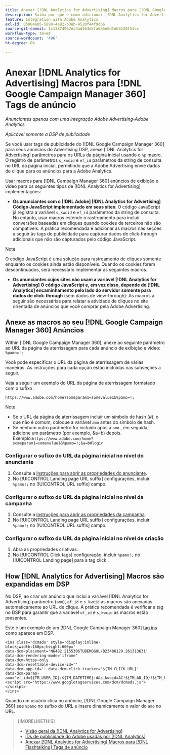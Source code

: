 ```yaml
---
title: Anexar [!DNL Analytics for Advertising] Macros para [!DNL Google Campaign Manager 360] Tags de anúncio
description: Saiba por que e como adicionar [!DNL Analytics for Advertising] macros para seu [!DNL Google Campaign Manager 360] tags de publicidade
feature: Integration with Adobe Analytics
exl-id: 05084a85-5890-4a82-b3eb-4520f44f9d66
source-git-commit: 1c13874967ec4ad264e5fa6a5e0dfeb6120f53cc
workflow-type: tm+mt
source-wordcount: '496'
ht-degree: 0%

---
```


# Anexar [!DNL Analytics for Advertising] Macros para [!DNL Google Campaign Manager 360] Tags de anúncio

*Anunciantes apenas com uma integração Adobe Advertising-Adobe Analytics*

*Aplicável somente a DSP de publicidade*

Se você usar tags de publicidade do [!DNL Google Campaign Manager 360] para seus anúncios do Advertising DSP, anexe [!DNL Analytics for Advertising] parâmetros para os URLs da página inicial usando o [`%p` macro](https://support.google.com/campaignmanager/table/6096962). O registro de parâmetros `s_kwcid` e `ef_id` parâmetros da string de consulta no URL da página inicial, permitindo que a Adobe Advertising envie dados de clique para os anúncios para a Adobe Analytics.

Usar macros para [!DNL Campaign Manager 360] anúncios de exibição e vídeo para os seguintes tipos de [!DNL Analytics for Advertising] implementações:

* **Os anunciantes com o [!DNL Adobe] [!DNL Analytics for Advertising] Código JavaScript implementado em seus sites**: O código JavaScript já registra a variável `s_kwcid` e `ef_id` parâmetros da string de consulta. No entanto, usar macros estende o rastreamento para incluir conversões baseadas em cliques quando cookies de terceiros não são compatíveis. A prática recomendada é adicionar as macros nas seções a seguir às tags de publicidade para capturar dados de click-through adicionais que não são capturados pelo código JavaScript.

>[!NOTE]
>
>O código JavaScript é uma solução para rastreamento de cliques somente enquanto os cookies ainda estão disponíveis. Quando os cookies forem descontinuados, será necessário implementar as seguintes macros.

* **Os anunciantes cujos sites não usam a variável [!DNL Analytics for Advertising] O código JavaScript e, em vez disso, depende do [!DNL Analytics] encaminhamento pelo lado do servidor somente para dados de click-through** (sem dados de view-through): As macros a seguir são necessárias para relatar a atividade de cliques no site orientada de anúncios que você comprar pela Adobe Advertising.

## Anexe as macros ao seu [!DNL Google Campaign Manager 360] Anúncios

Within [!DNL Google Campaign Manager 360], anexe ao seguinte parâmetro ao URL da página de aterrissagem para cada anúncio de exibição e vídeo: `%pamo=!;`

Você pode especificar o URL da página de aterrissagem de várias maneiras. As instruções para cada opção estão incluídas nas subseções a seguir.

Veja a seguir um exemplo do URL da página de aterrissagem formatado com o sufixo .

```
https://www.adobe.com/home?someparam1=somevalue1&%pamo=!;
```

>[!NOTE]
>
>
>* Se o URL da página de aterrissagem incluir um símbolo de hash (#), o que não é comum, coloque a variável `amo` antes do símbolo de hash.
>* Se nenhum outro parâmetro for incluído após a `amo` , em seguida, adicione um parâmetro (por exemplo, &amp;a=b) depois. Exemplo:`https://www.adobe.com/home?someparam1=somevalue1&%pamo=!;&a=b#login`


### Configurar o sufixo do URL da página inicial no nível do anunciante

1. Consulte a [instruções para abrir as propriedades do anunciante](https://support.google.com/campaignmanager/answer/2829344).
1. No [!UICONTROL Landing page URL suffix] configurações, incluir `%pamo!;` no [!UICONTROL URL suffix] campo.

### Configurar o sufixo do URL da página inicial no nível da campanha

1. Consulte a [instruções para abrir as propriedades da campanha](https://support.google.com/campaignmanager/answer/2838056#set).
1. No [!UICONTROL Landing page URL suffix] configurações, incluir `%pamo!;` no [!UICONTROL URL suffix] campo.

### Configurar o sufixo do URL da página inicial no nível de criação

1. Abra as propriedades criativas.
1. No [!UICONTROL Click tags] configuração, incluir `%pamo!;` no [!UICONTROL Landing page] para a tag click .

## How [!DNL Analytics for Advertising] Macros são expandidas em DSP

No DSP, ao criar um anúncio que inclui a variável [!DNL Analytics for Advertising] parâmetro (`amo`), `ef_id` e `s_kwcid` as macros são anexadas automaticamente ao URL de clique. A prática recomendada é verificar a tag no DSP para garantir que a variável `ef_id` e `s_kwcid` as macros estão presentes.

Este é um exemplo de um [!DNL Google Campaign Manager 360] [tag ins](https://support.google.com/campaignmanager/answer/6080468) como aparece em DSP.

```
<ins class='dcmads' style='display:inline-block;width:160px;height:600px'
data-dcm-placement='N6482.2155306TUBEMOGUL/B23486129.261313631'
data-dcm-rendering-mode='iframe'
data-dcm-https-only
data-dcm-resettable-device-id=''
data-dcm-app-id='' data-dcm-click-tracker='${TM_CLICK_URL}'
data-dcm-param-amo='ef_id=${TM_USER_ID}:${TM_DATETIME}:d&s_kwcid=AC!${TM_AD_ID}!${TM_PLACEMENT_ID}'>
<script src='https://www.googletagservices.com/dcm/dcmads.js'></script>
</ins>
```

Quando um usuário clica no anúncio, [!DNL Google Campaign Manager 360] see `%pamo` no sufixo do URL e insere dinamicamente o valor do `amo` no URL.

>[!MORELIKETHIS]
>
>* [Visão geral da [!DNL Analytics for Advertising]](overview.md)
>* [IDs de publicidade do Adobe usadas por [!DNL Analytics]](/help/integrations/analytics/ids.md)
>* [Anexar [!DNL Analytics for Advertising] Macros para [!DNL Flashtalking] Tags de anúncio](macros-flashtalking.md)

